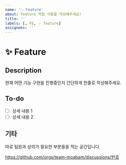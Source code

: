 ```yaml
---
name: '✨ Feature'
about: feature 작업 사항을 작성해주세요!
title: ''
labels: [☁️ FE, ✨ feature]
assignees: ''
---
```


# ✨ Feature

## Description

현재 어떤 기능 구현을 진행중인지 간단하게 한줄로 작성해주세요.

## To-do

- [ ] 상세 내용 1
- [ ] 상세 내용 2

## 기타

따로 팀원과 상의가 필요한 부분들을 적는 공간입니다.

<!-- 이슈와 연관된 Discussion이 있다면 번호를 기입해주세요. ex) #11 -->

https://github.com/orgs/team-moabam/discussions/번호
